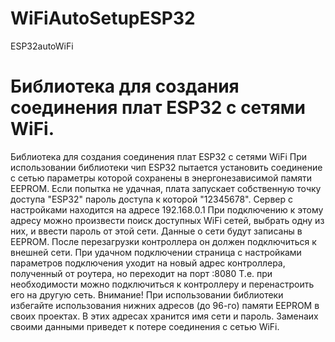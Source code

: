 # WiFiAutoSetupESP32

ESP32autoWiFi

Библиотека для создания соединения плат ESP32 с сетями WiFi. 
=======
Библиотека для создания соединения плат ESP32 с сетями WiFi При использовании библиотеки чип ESP32 пытается установить соединение с сетью параметры которой сохранены в энергонезависимой памяти EEPROM. Если попытка не удачная, плата запускает собственную точку доступа "ESP32" пароль доступа к которой "12345678". Сервер с настройками находится на адресе 192.168.0.1 При подключению к этому адресу можно произвести поиск доступных WiFi сетей, выбрать одну из них, и ввести пароль от этой сети. Данные о сети будут записаны в EEPROM. После перезагрузки контроллера он должен подключиться к внешней сети. При удачном подключении страница с настройками параметров подключения уходит на новый адрес контроллера, полученный от роутера, но переходит на порт :8080 Т.е. при необходимости можно подключиться к контроллеру и перенастроить его на другую сеть. 
Внимание! При использовании библиотеки избегайте использования нижних адресов (до 96-го) памяти EEPROM в своих проектах. В этих адресах хранится имя сети и пароль. Заменаих своими данными приведет к потере соединения с сетью WiFi.

